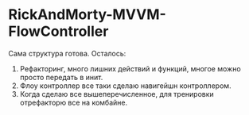 # RickAndMorty-MVVM-FlowController
Сама структура готова.
Осталось:

1. Рефакторинг, много лишних действий и функций, многое можно просто передать в инит.
2. Флоу контроллер все таки сделаю навигейшн контроллером.
3. Когда сделаю все вышеперечисленное, для тренировки отрефакторю все на комбайне.
